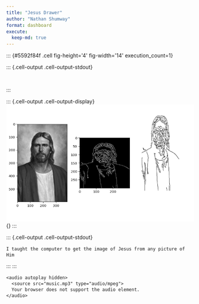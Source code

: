 ```yaml
---
title: "Jesus Drawer"
author: "Nathan Shumway"
format: dashboard
execute:
  keep-md: true
---
```



::: {#5592f84f .cell fig-height='4' fig-width='14' execution_count=1}

::: {.cell-output .cell-output-stdout}
```


```
:::

::: {.cell-output .cell-output-display}
![](simple_files/figure-html/cell-2-output-2.png){}
:::

::: {.cell-output .cell-output-stdout}
```
I taught the computer to get the image of Jesus from any picture of Him
```
:::
:::



```{=html}
<audio autoplay hidden>
  <source src="music.mp3" type="audio/mpeg">
  Your browser does not support the audio element.
</audio>
```
